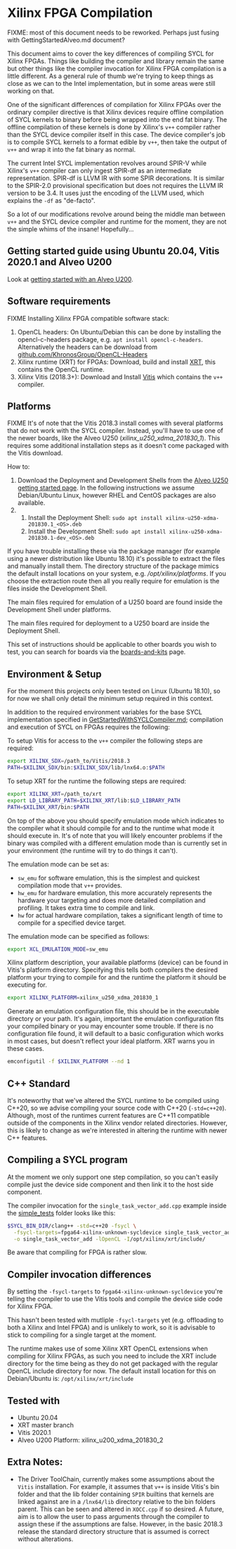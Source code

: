 # Xilinx FPGA Compilation

FIXME: most of this document needs to be reworked. Perhaps just fusing
with GettingStartedAlveo.md document?

This document aims to cover the key differences of compiling SYCL for Xilinx
FPGAs. Things like building the compiler and library remain the same but other
things like the compiler invocation for Xilinx FPGA compilation is a little
different. As a general rule of thumb we're trying to keep things as close as we
can to the Intel implementation, but in some areas were still working on that.

One of the significant differences of compilation for Xilinx FPGAs over the
ordinary compiler directive is that Xilinx devices require offline compilation
of SYCL kernels to binary before being wrapped into the end fat binary. The
offline compilation of these kernels is done by Xilinx's `v++` compiler rather
than the SYCL device compiler itself in this case. The device compiler's job is
to compile SYCL kernels to a format edible by `v++`, then take the output of
`v++` and wrap it into the fat binary as normal.

The current Intel SYCL implementation revolves around SPIR-V while
Xilinx's `v++` compiler can only ingest SPIR-df as an intermediate
representation. SPIR-df is LLVM IR with some SPIR decorations. It is
similar to the SPIR-2.0 provisional specification but does not
requires the LLVM IR version to be 3.4. It uses just the encoding of
the LLVM used, which explains the `-df` as "de-facto".

So a lot of our modifications revolve
around being the middle man between `v++` and the SYCL device
compiler and runtime for the moment, they are not the simple whims of
the insane! Hopefully...

## Getting started guide using Ubuntu 20.04, Vitis 2020.1 and Alveo U200

Look at [getting started with an Alveo U200](GettingStartedXilinxFPGA.md).

## Software requirements

FIXME
Installing Xilinx FPGA compatible software stack:
  1.  OpenCL headers: On Ubuntu/Debian this can be done by installing the
      opencl-c-headers package, e.g. `apt install opencl-c-headers`.
      Alternatively the headers can be download from
      [github.com/KhronosGroup/OpenCL-Headers](https://github.com/KhronosGroup/OpenCL-Headers)
  2.  Xilinx runtime (XRT) for FPGAs: Download, build and install [XRT](https://github.com/Xilinx/XRT),
      this contains the OpenCL runtime.
  3.  Xilinx Vitis (2018.3+): Download and Install [Vitis](https://www.xilinx.com/support/download/index.html/content/xilinx/en/downloadNav/sdx-development-environments.html)
      which contains the `v++` compiler.

## Platforms

FIXME
It's of note that the Vitis 2018.3 install comes with several platforms that do
not work with the SYCL compiler. Instead, you'll have to use one of the newer
boards, like the Alveo U250 (*xilinx_u250_xdma_201830_1*). This requires some
additional installation steps as it doesn't come packaged with the Vitis download.

How to:
  1.  Download the Deployment and Development Shells from the
      [Alveo U250 getting started page](https://www.xilinx.com/products/boards-and-kits/alveo/u250.html#gettingStarted).
      In the following instructions we assume Debian/Ubuntu Linux, however RHEL
      and CentOS packages are also available.
  2.  1. Install the Deployment Shell: ``sudo apt install xilinx-u250-xdma-201830.1_<OS>.deb``
      2. Install the Development Shell: ``sudo apt install xilinx-u250-xdma-201830.1-dev_<OS>.deb``

If you have trouble installing these via the package manager (for example using
a newer distribution like Ubuntu 18.10) it's possible to extract the files and
manually install them. The directory structure of the package mimics the default
install locations on your system, e.g. */opt/xilinx/platforms*. If you choose the
extraction route then all you really require for emulation is the files inside
the Development Shell.

The main files required for emulation of a U250 board are found inside the
Development Shell under platforms.

The main files required for deployment to a U250 board are inside the Deployment
Shell.

This set of instructions should be applicable to other boards you wish to test,
you can search for boards via the [boards-and-kits](https://www.xilinx.com/products/boards-and-kits/)
page.

## Environment & Setup

For the moment this projects only been tested on Linux (Ubuntu 18.10), so for
now we shall only detail the minimum setup required in this context.

In addition to the required environment variables for the base SYCL
implementation specified in [GetStartedWithSYCLCompiler.md](GetStartedWithSYCLCompiler.md);
compilation and execution of SYCL on FPGAs requires the following:

To setup Vitis for access to the `v++` compiler the following steps are required:

```bash
export XILINX_SDX=/path_to/Vitis/2018.3
PATH=$XILINX_SDX/bin:$XILINX_SDX/lib/lnx64.o:$PATH
```

To setup XRT for the runtime the following steps are required:

```bash
export XILINX_XRT=/path_to/xrt
export LD_LIBRARY_PATH=$XILINX_XRT/lib:$LD_LIBRARY_PATH
PATH=$XILINX_XRT/bin:$PATH
```

On top of the above you should specify emulation mode which indicates to the
compiler what it should compile for and to the runtime what mode it should
execute in. It's of note that you will likely encounter problems if the binary
was compiled with a different emulation mode than is currently set in your
environment (the runtime will try to do things it can't).

The emulation mode can be set as:

* `sw_emu` for software emulation, this is the simplest and quickest compilation
  mode that `v++` provides.
* `hw_emu` for hardware emulation, this more accurately represents the hardware
  your targeting and does more detailed compilation and profiling. It takes
  extra time to compile and link.
* `hw` for actual hardware compilation, takes a significant length of time to
  compile for a specified device target.

The emulation mode can be specified as follows:

```bash
export XCL_EMULATION_MODE=sw_emu
```

Xilinx platform description, your available platforms (device) can be found in
Vitis's platform directory. Specifying this tells both compilers the desired
platform your trying to compile for and the runtime the platform it should be
executing for.

```bash
export XILINX_PLATFORM=xilinx_u250_xdma_201830_1
```

Generate an emulation configuration file, this should be in the executable
directory or your path. It's again, important the emulation configuration fits
your compiled binary or you may encounter some trouble. If there is no
configuration file found, it will default to a basic configuration which works
in most cases, but doesn't reflect your ideal platform. XRT warns you in these
cases.

```bash
emconfigutil -f $XILINX_PLATFORM --nd 1
```

## C++ Standard

It's noteworthy that we've altered the SYCL runtime to be compiled using C++20,
so we advise compiling your source code with C++20 (`-std=c++20`). Although, most
of the runtimes current features are C++11 compatible outside of the components
in the Xilinx vendor related directories. However, this is likely to change as
we're interested in altering the runtime with newer C++ features.

## Compiling a SYCL program

At the moment we only support one step compilation, so you can't easily compile
just the device side component and then link it to the host side component.

The compiler invocation for the `single_task_vector_add.cpp` example inside
the [simple_tests](../test/xocc_tests/simple_tests) folder looks like this:

```bash
$SYCL_BIN_DIR/clang++ -std=c++20 -fsycl \
  -fsycl-targets=fpga64-xilinx-unknown-sycldevice single_task_vector_add.cpp \
  -o single_task_vector_add -lOpenCL -I/opt/xilinx/xrt/include/
```

Be aware that compiling for FPGA is rather slow.

## Compiler invocation differences

By setting the `-fsycl-targets` to `fpga64-xilinx-unknown-sycldevice`
you're telling the compiler to use the Vitis tools and compile the
device side code for Xilinx FPGA.

This hasn't been tested with mutliple `-fsycl-targets` yet
(e.g. offloading to both a Xilinx and Intel FPGA) and is unlikely to
work, so it is advisable to stick to compiling for a single target at
the moment.

The runtime makes use of some Xilinx XRT OpenCL extensions when
compiling for Xilinx FPGAs, as such you need to include the XRT
include directory for the time being as they do not get packaged with
the regular OpenCL include directory for now. The default install
location for this on Debian/Ubuntu is: `/opt/xilinx/xrt/include`

## Tested with

* Ubuntu 20.04
* XRT master branch
* Vitis 2020.1
* Alveo U200 Platform: xilinx_u200_xdma_201830_2


## Extra Notes:
* The Driver ToolChain, currently makes some assumptions about the
  `Vitis` installation. For example, it assumes that `v++` is inside
  Vitis's bin folder and that the lib folder containing `SPIR`
  builtins that kernels are linked against are in a `/lnx64/lib`
  directory relative to the bin folders parent.  This can be seen and
  altered in `XOCC.cpp` if so desired. A future, aim is to allow the
  user to pass arguments through the compiler to assign these if the
  assumptions are false. However, in the basic 2018.3 release the
  standard directory structure that is assumed is correct without
  alterations.
